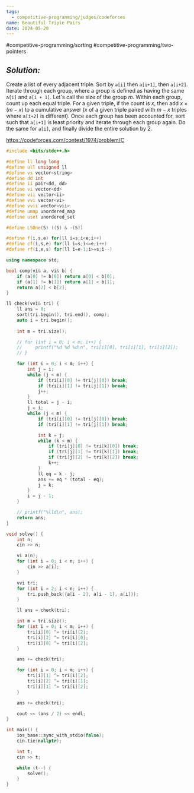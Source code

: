 ```yaml
---
tags:
  - competitive-programming/judges/codeforces
name: Beautiful Triple Pairs
date: 2024-05-20
---
```

#competitive-programming/sorting #competitive-programming/two-pointers 
## _Solution:_
Create a list of every adjacent triple. Sort by `a[i]` then `a[i+1]`, then `a[i+2]`. Iterate through each group, where a group is defined as having the same `a[i]` and `a[i + 1]`. Let's call the size of the group $m$. Within each group, count up each equal triple. For a given triple, if the count is $x$, then add $x\times(m-x)$ to a cumulative answer ($x$ of a given triple paired with $m-x$ triples where `a[i+2]` is different). Once each group has been accounted for, sort such that `a[i+1]` is least priority and iterate through each group again. Do the same for `a[i]`, and finally divide the entire solution by $2$.

https://codeforces.com/contest/1974/problem/C
```cpp
#include <bits/stdc++.h>

#define ll long long
#define ull unsigned ll
#define vs vector<string>
#define dd int
#define ii pair<dd, dd>
#define vi vector<dd>
#define vii vector<ii>
#define vvi vector<vi>
#define vvii vector<vii>
#define umap unordered_map
#define uset unordered_set

#define LSOne(S) ((S) & -(S))

#define f(i,s,e) for(ll i=s;i<e;i++)
#define cf(i,s,e) for(ll i=s;i<=e;i++)
#define rf(i,e,s) for(ll i=e-1;i>=s;i--)

using namespace std;

bool comp(vi& a, vi& b) {
    if (a[0] != b[0]) return a[0] < b[0];
    if (a[1] != b[1]) return a[1] < b[1];
    return a[2] < b[2];
}

ll check(vvi& tri) {
    ll ans = 0;
    sort(tri.begin(), tri.end(), comp);
    auto i = tri.begin();
    
    int m = tri.size();

    // for (int i = 0; i < m; i++) {
    //     printf("%d %d %d\n", tri[i][0], tri[i][1], tri[i][2]);
    // }

    for (int i = 0; i < m; i++) {
        int j = i;
        while (j < m) {
            if (tri[i][0] != tri[j][0]) break;
            if (tri[i][1] != tri[j][1]) break;
            j++;
        }
        ll total = j - i;
        j = i;
        while (j < m) {
            if (tri[i][0] != tri[j][0]) break;
            if (tri[i][1] != tri[j][1]) break;

            int k = j;
            while (k < m) {
                if (tri[j][0] != tri[k][0]) break;
                if (tri[j][1] != tri[k][1]) break;
                if (tri[j][2] != tri[k][2]) break;
                k++;
            }
            ll eq = k - j;
            ans += eq * (total - eq);
            j = k;
        }
        i = j - 1;
    }

    // printf("%lld\n", ans);
    return ans;
}

void solve() {
    int n;
    cin >> n;

    vi a(n);
    for (int i = 0; i < n; i++) {
        cin >> a[i];
    }

    vvi tri;
    for (int i = 2; i < n; i++) {
        tri.push_back({a[i - 2], a[i - 1], a[i]});
    }

    ll ans = check(tri);

    int m = tri.size();
    for (int i = 0; i < m; i++) {
        tri[i][0] ^= tri[i][2];
        tri[i][2] ^= tri[i][0];
        tri[i][0] ^= tri[i][2];
    }

    ans += check(tri);

    for (int i = 0; i < m; i++) {
        tri[i][1] ^= tri[i][2];
        tri[i][2] ^= tri[i][1];
        tri[i][1] ^= tri[i][2];
    }

    ans += check(tri);

    cout << (ans / 2) << endl;
}

int main() {
    ios_base::sync_with_stdio(false);
    cin.tie(nullptr);

    int t;
    cin >> t;

    while (t--) {
        solve();
    }
}
```